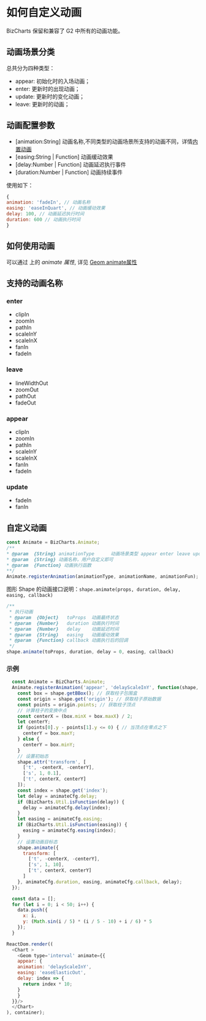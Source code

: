 # 如何自定义动画

BizCharts 保留和兼容了 G2 中所有的动画功能。

## 动画场景分类

总共分为四种类型：

* appear: 初始化时的入场动画；
* enter: 更新时的出现动画；
* update: 更新时的变化动画；
* leave: 更新时的动画；

## 动画配置参数

* [animation:String]  动画名称,不同类型的动画场景所支持的动画不同，详情[内置动画](#animationType)
* [easing:String | Function]  动画缓动效果
* [delay:Number | Function]  动画延迟执行事件
* [duration:Number | Function]   动画持续事件

使用如下：
```js
{
animation: 'fadeIn', // 动画名称
easing: 'easeInQuart', // 动画缓动效果
delay: 100, // 动画延迟执行时间
duration: 600 // 动画执行时间
}
```

## 如何使用动画
可以通过 *<Geom/>* 上的 *animate 属性*, 详见 [Geom animate属性](../../7/page/24#animate)

<span id="animationType"></span>

## 支持的动画名称
### enter
- clipIn
- zoomIn
- pathIn
- scaleInY
- scaleInX
- fanIn
- fadeIn

### leave
- lineWidthOut
- zoomOut
- pathOut
- fadeOut

### appear
- clipIn
- zoomIn
- pathIn
- scaleInY
- scaleInX
- fanIn
- fadeIn

### update
- fadeIn
- fanIn

<span id="customAnimate"></span>

## 自定义动画
```js
const Animate = BizCharts.Animate;
/**
* @param  {String} animationType      动画场景类型 appear enter leave update
* @param  {String} 动画名称，用户自定义即可
* @param  {Function} 动画执行函数
**/
Animate.registerAnimation(animationType, animationName, animationFun);
```

图形 Shape 的动画接口说明：`shape.animate(props, duration, delay, easing, callback)`

```js
/**
 * 执行动画
 * @param  {Object}   toProps  动画最终状态
 * @param  {Number}   duration 动画执行时间
 * @param  {Number}   delay    动画延迟时间
 * @param  {String}   easing   动画缓动效果
 * @param  {Function} callback 动画执行后的回调
 */
shape.animate(toProps, duration, delay = 0, easing, callback)
```

### 示例
```js
  const Animate = BizCharts.Animate;
  Animate.registerAnimation('appear', 'delayScaleInY', function(shape, animateCfg)     {
    const box = shape.getBBox(); // 获取柱子包围盒
    const origin = shape.get('origin'); // 获取柱子原始数据
    const points = origin.points; // 获取柱子顶点
    // 计算柱子的变换中点
    const centerX = (box.minX + box.maxX) / 2;
    let centerY;
    if (points[0].y - points[1].y <= 0) { // 当顶点在零点之下
      centerY = box.maxY;
    } else {
      centerY = box.minY;
    }
    // 设置初始态
    shape.attr('transform', [
      ['t', -centerX, -centerY],
      ['s', 1, 0.1],
      ['t', centerX, centerY]
    ]);
    const index = shape.get('index');
    let delay = animateCfg.delay;
    if (BizCharts.Util.isFunction(delay)) {
      delay = animateCfg.delay(index);
    }
    let easing = animateCfg.easing;
    if (BizCharts.Util.isFunction(easing)) {
      easing = animateCfg.easing(index);
    }
    // 设置动画目标态
    shape.animate({
      transform: [
        ['t', -centerX, -centerY],
        ['s', 1, 10],
        ['t', centerX, centerY]
      ]
    }, animateCfg.duration, easing, animateCfg.callback, delay);
  });

  const data = [];
  for (let i = 0; i < 50; i++) {
    data.push({
      x: i,
      y: (Math.sin(i / 5) * (i / 5 - 10) + i / 6) * 5
    });
  }

ReactDom.render((
  <Chart >
    <Geom type='interval' animate={{
    appear: {
    animation: 'delayScaleInY',
    easing: 'easeElasticOut',
    delay: index => {
      return index * 10;
    }
    }
  }}/>
  </Chart>
), container);
```

